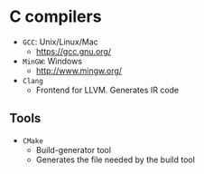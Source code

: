 # C compilers

- `GCC`: Unix/Linux/Mac
  - <https://gcc.gnu.org/>
- `MinGW`: Windows
  - <http://www.mingw.org/>
- `Clang`
  - Frontend for LLVM. Generates IR code

## Tools

- `CMake`
  - Build-generator tool
  - Generates the file needed by the build tool
